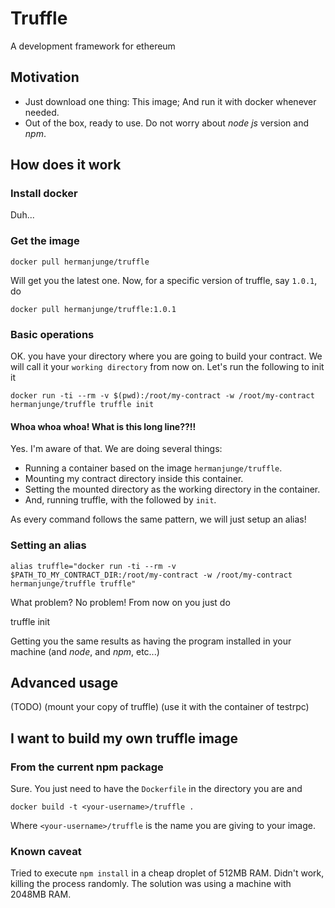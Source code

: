 # Truffle

A development framework for ethereum

## Motivation

* Just download one thing: This image; And run it with docker whenever needed.
* Out of the box, ready to use. Do not worry about _node js_ version and _npm_.

## How does it work

### Install docker

Duh...

### Get the image

    docker pull hermanjunge/truffle

Will get you the latest one. Now, for a specific version of truffle, say `1.0.1`, do

    docker pull hermanjunge/truffle:1.0.1

### Basic operations

OK. you have your directory where you are going to build your contract. We will call it
your `working directory` from now on. Let's run the following to init it

    docker run -ti --rm -v $(pwd):/root/my-contract -w /root/my-contract hermanjunge/truffle truffle init

#### Whoa whoa whoa! What is this long line??!!

Yes. I'm aware of that. We are doing several things:

* Running a container based on the image `hermanjunge/truffle`.
* Mounting my contract directory inside this container.
* Setting the mounted directory as the working directory in the container.
* And, running truffle, with the followed by `init`.

As every command follows the same pattern, we will just setup an alias!

### Setting an alias

    alias truffle="docker run -ti --rm -v $PATH_TO_MY_CONTRACT_DIR:/root/my-contract -w /root/my-contract hermanjunge/truffle truffle"

What problem? No problem! From now on you just do

   truffle init

Getting you the same results as having the program installed in your machine (and _node_, and _npm_, etc...)

## Advanced usage

(TODO)
(mount your copy of truffle)
(use it with the container of testrpc)

## I want to build my own truffle image

### From the current npm package

Sure. You just need to have the `Dockerfile` in the directory you are and

    docker build -t <your-username>/truffle .

Where `<your-username>/truffle` is the name you are giving to your image.

### Known caveat

Tried to execute `npm install` in a cheap droplet of 512MB RAM. Didn't work,
killing the process randomly. The solution was using a machine with 2048MB RAM.
